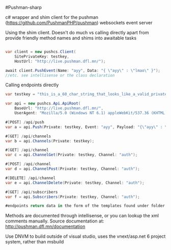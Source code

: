 #Pushman-sharp

c# wrapper and shim client for the pushman (https://github.com/PushmanPHP/pushman) websockets event server

Using the shim client. Doesn't do much vs calling directly apart from provide friendly method names and shims into awaitable task<t>s

```csharp

var client = new pushcs.Client(
	SitePrivateKey: testkey, 
	HostUrl: "http://live.pushman.dfl.mn/");

await client.PushEvent(Name: "ayy", Data: "{ \"ayy\" : \"lmao\" }");
//etc. see intellisense or the class declaration

```

Calling endpoints directly

```csharp
var testkey = "this_is_a_60_char_string_that_looks_like_a_valid_private_key";

var api = new pushcs.Api.ApiRoot(
	BaseUrl: "http://live.pushman.dfl.mn/", 
	UserAgent: "Mozilla/5.0 (Windows NT 6.1) appleWebKit/537.36 (KHTML, like Gecko) Chrome/41.0.2228.0 Safari/537.36");

#[POST] /api/push
var a =	api.Push(Private: testkey, Event: "ayy", Payload: "{\"ayy\" : \"lemayo\"}");

#[GET] /api/channels
var b =	api.Channels(Private: testkey);

#[GET] /api/channel
var c =	api.ChannelGet(Private: testkey, Channel: "auth");

#[POST] /api/channel
var d =	api.ChannelPost(Private: testkey, Channel: "auth");

#[DELETE] /api/channel
var e = api.ChannelDelete(Private: testkey, Channel: "auth");

#[GET] /api/subscribers
var f =	api.Subscribers(Private: testkey, Channel: "auth");

#endpoints return data in the form of the templates found under folder and namespace /api/responses

```

Methods are documented through intellisense, or you can lookup the xml comments manually. Source documentation at: http://pushman.dfl.mn/documentation

Use DNVM to build outside of visual studio, uses the vnext/asp.net 6 project system, rather than msbuild
